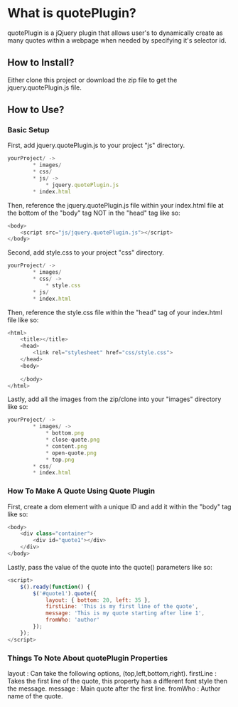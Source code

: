 # What is quotePlugin?

quotePlugin is a jQjuery plugin that allows user's to dynamically create as many quotes within
a webpage when needed by specifying it's selector id.

## How to Install?

Either clone this project or download the zip file to get the jquery.quotePlugin.js file.

## How to Use?

### Basic Setup

First, add jquery.quotePlugin.js to your project "js" directory.

```js
yourProject/ ->
		* images/
		* css/
		* js/ ->
			* jquery.quotePlugin.js
		* index.html
```

Then, reference the jquery.quotePlugin.js file within your index.html file at the bottom of the "body" tag NOT in the "head" tag like so:

```js
<body>
	<script src="js/jquery.quotePlugin.js"></script>
</body>
```

Second, add style.css to your project "css" directory.

```js
yourProject/ ->
		* images/
		* css/ -> 
			* style.css
		* js/
		* index.html
```

Then, reference the style.css file within the "head" tag of your index.html file like so:

```js
<html>
	<title></title>
	<head>
		<link rel="stylesheet" href="css/style.css">
	</head>
	<body>
	
	</body>
</html>
```

Lastly, add all the images from the zip/clone into your "images" directory like so:

```js
yourProject/ ->
		* images/ ->
			* bottom.png
			* close-quote.png
			* content.png
			* open-quote.png
			* top.png
		* css/
		* index.html
```

### How To Make A Quote Using Quote Plugin

First, create a dom element with a unique ID and add it within the "body" tag like so:

```js
<body>
	<div class="container">
		<div id="quote1"></div>
	</div>
</body>
```

Lastly, pass the value of the quote into the quote() parameters like so:

```js
<script>
	$().ready(function() {
		$('#quote1').quote({
			layout: { bottom: 20, left: 35 },
			firstLine: 'This is my first line of the quote',
			message: 'This is my quote starting after line 1',
			fromWho: 'author'
		});
	});
</script>
```

### Things To Note About quotePlugin Properties

layout : Can take the following options, (top,left,bottom,right).
firstLine : Takes the first line of the quote, this property has a different font style then the message.
message : Main quote after the first line.
fromWho : Author name of the quote.